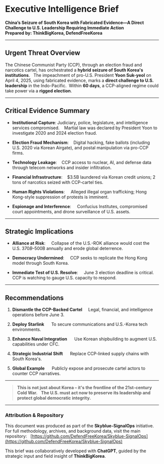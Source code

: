 # Executive Intelligence Brief  
**China’s Seizure of South Korea with Fabricated Evidence—A Direct Challenge to U.S. Leadership Requiring Immediate Action**<br>
**Prepared by: ThinkBigKorea, DefendFreeKorea**

---

## Urgent Threat Overview

The Chinese Communist Party (CCP), through an election fraud and narcotics cartel, has orchestrated a **hybrid seizure of South Korea's institutions**.  
The impeachment of pro-U.S. President **Yoon Suk-yeol** on April 4, 2025, using fabricated evidence, marks a **direct challenge to U.S. leadership** in the Indo-Pacific.  Within **60 days**, a CCP-aligned regime could take power via a **rigged election**.

---

## Critical Evidence Summary
- **Institutional Capture**: Judiciary, police, legislature, and intelligence services compromised.    
  Martial law was declared by President Yoon to investigate 2020 and 2024 election fraud.

- **Election Fraud Mechanism**:    
  Digital hacking, fake ballots (including U.S. 2020 via Korean Airgate), and postal manipulation via pro-CCP firms.
- **Technology Leakage**:    
  CCP access to nuclear, AI, and defense data through telecom networks and insider infiltration.
- **Financial Infrastructure**:    
  $3.5B laundered via Korean credit unions; 2 tons of narcotics seized with CCP-cartel ties.
- **Human Rights Violations**:  
  Alleged illegal organ trafficking; Hong Kong-style suppression of protests is imminent.
- **Espionage and Interference**:  
  Confucius Institutes, compromised court appointments, and drone surveillance of U.S. assets.

---

## Strategic Implications

- **Alliance at Risk**:  
  Collapse of the U.S.-ROK alliance would cost the U.S. $370B–$500B annually and erode global deterrence.

- **Democracy Undermined**:  
  CCP seeks to replicate the Hong Kong model through South Korea.

- **Immediate Test of U.S. Resolve**:  
  June 3 election deadline is critical. CCP is watching to gauge U.S. capacity to respond.

---

## Recommendations

1. **Dismantle the CCP-Backed Cartel**  
   Legal, financial, and intelligence operations before June 3.

2. **Deploy Starlink**  
   To secure communications and U.S.-Korea tech environments.

3. **Enhance Naval Integration**  
   Use Korean shipbuilding to augment U.S. capabilities under CFC.

4. **Strategic Industrial Shift**  
   Replace CCP-linked supply chains with South Korea's.

5. **Global Example**  
   Publicly expose and prosecute cartel actors to counter CCP narratives.

---

> **This is not just about Korea – it's the frontline of the 21st-century Cold War.**  
> **The U.S. must act now to preserve its leadership and protect global democratic integrity.**

---

### Attribution & Repository

This document was produced as part of the **Skyblue-SignalOps** initiative.  
For full methodology, archives, and background data, visit the main repository:  
[https://github.com/DefendFreeKorea/Skyblue-SignalOps](https://github.com/DefendFreeKorea/Skyblue-SignalOps)

This brief was collaboratively developed with **ChatGPT**, guided by the strategic input and field insight of **ThinkBigKorea**.
